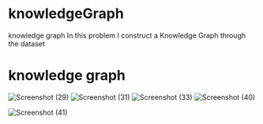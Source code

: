 # knowledgeGraph
knowledge graph
In this problem I construct a Knowledge Graph through the dataset

# knowledge graph
![Screenshot (29)](https://user-images.githubusercontent.com/113005805/191959328-1f4208c2-d1b3-47cb-8ba6-1c6fb2c80b13.png)
![Screenshot (31)](https://user-images.githubusercontent.com/113005805/191959910-0fe6d214-9b8e-457e-a062-656654a01a68.png)
![Screenshot (33)](https://user-images.githubusercontent.com/113005805/191960266-819e1877-5011-4b33-b5cc-0741a596bcf7.png)
![Screenshot (40)](https://user-images.githubusercontent.com/113005805/193258527-46f4eb0c-19cc-4cba-95e4-279763aaeff4.png)

![Screenshot (41)](https://user-images.githubusercontent.com/113005805/193258476-9c5f8617-f5b6-4fd5-8942-ebed61b9eaa1.png)



